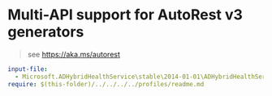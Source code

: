 # Multi-API support for AutoRest v3 generators

> see https://aka.ms/autorest

``` yaml $(enable-multi-api)
input-file:
  - Microsoft.ADHybridHealthService\stable\2014-01-01\ADHybridHealthService.json
require: $(this-folder)/../../../../profiles/readme.md
```
